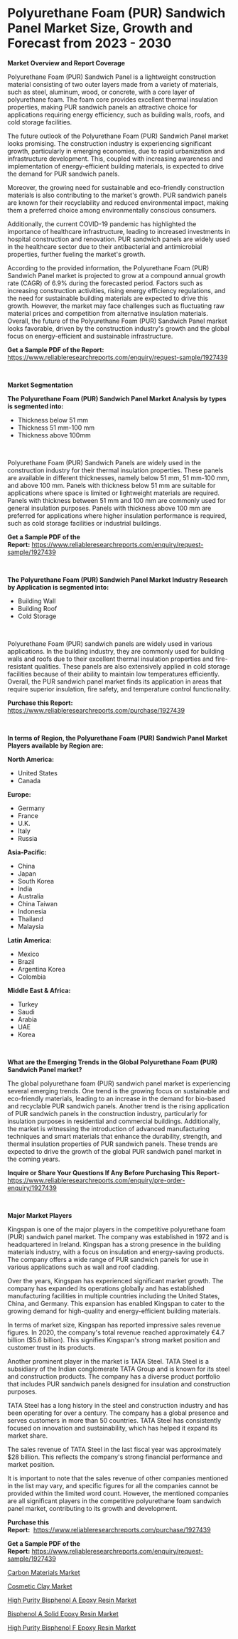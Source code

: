 <p><h1>Polyurethane Foam (PUR) Sandwich Panel Market Size, Growth and Forecast from 2023 - 2030</h1></p><p><strong>Market Overview and Report Coverage</strong></p>
<p><p>Polyurethane Foam (PUR) Sandwich Panel is a lightweight construction material consisting of two outer layers made from a variety of materials, such as steel, aluminum, wood, or concrete, with a core layer of polyurethane foam. The foam core provides excellent thermal insulation properties, making PUR sandwich panels an attractive choice for applications requiring energy efficiency, such as building walls, roofs, and cold storage facilities.</p><p>The future outlook of the Polyurethane Foam (PUR) Sandwich Panel market looks promising. The construction industry is experiencing significant growth, particularly in emerging economies, due to rapid urbanization and infrastructure development. This, coupled with increasing awareness and implementation of energy-efficient building materials, is expected to drive the demand for PUR sandwich panels.</p><p>Moreover, the growing need for sustainable and eco-friendly construction materials is also contributing to the market's growth. PUR sandwich panels are known for their recyclability and reduced environmental impact, making them a preferred choice among environmentally conscious consumers.</p><p>Additionally, the current COVID-19 pandemic has highlighted the importance of healthcare infrastructure, leading to increased investments in hospital construction and renovation. PUR sandwich panels are widely used in the healthcare sector due to their antibacterial and antimicrobial properties, further fueling the market's growth.</p><p>According to the provided information, the Polyurethane Foam (PUR) Sandwich Panel market is projected to grow at a compound annual growth rate (CAGR) of 6.9% during the forecasted period. Factors such as increasing construction activities, rising energy efficiency regulations, and the need for sustainable building materials are expected to drive this growth. However, the market may face challenges such as fluctuating raw material prices and competition from alternative insulation materials. Overall, the future of the Polyurethane Foam (PUR) Sandwich Panel market looks favorable, driven by the construction industry's growth and the global focus on energy-efficient and sustainable infrastructure.</p></p>
<p><strong>Get a Sample PDF of the Report:</strong> <a href="https://www.reliableresearchreports.com/enquiry/request-sample/1927439">https://www.reliableresearchreports.com/enquiry/request-sample/1927439</a></p>
<p>&nbsp;</p>
<p><strong>Market Segmentation</strong></p>
<p><strong>The Polyurethane Foam (PUR) Sandwich Panel Market Analysis by types is segmented into:</strong></p>
<p><ul><li>Thickness below 51 mm</li><li>Thickness 51 mm-100 mm</li><li>Thickness above 100mm</li></ul></p>
<p>&nbsp;</p>
<p><p>Polyurethane Foam (PUR) Sandwich Panels are widely used in the construction industry for their thermal insulation properties. These panels are available in different thicknesses, namely below 51 mm, 51 mm-100 mm, and above 100 mm. Panels with thickness below 51 mm are suitable for applications where space is limited or lightweight materials are required. Panels with thickness between 51 mm and 100 mm are commonly used for general insulation purposes. Panels with thickness above 100 mm are preferred for applications where higher insulation performance is required, such as cold storage facilities or industrial buildings.</p></p>
<p><strong>Get a Sample PDF of the Report:</strong>&nbsp;<a href="https://www.reliableresearchreports.com/enquiry/request-sample/1927439">https://www.reliableresearchreports.com/enquiry/request-sample/1927439</a></p>
<p>&nbsp;</p>
<p><strong>The Polyurethane Foam (PUR) Sandwich Panel Market Industry Research by Application is segmented into:</strong></p>
<p><ul><li>Building Wall</li><li>Building Roof</li><li>Cold Storage</li></ul></p>
<p>&nbsp;</p>
<p><p>Polyurethane Foam (PUR) sandwich panels are widely used in various applications. In the building industry, they are commonly used for building walls and roofs due to their excellent thermal insulation properties and fire-resistant qualities. These panels are also extensively applied in cold storage facilities because of their ability to maintain low temperatures efficiently. Overall, the PUR sandwich panel market finds its application in areas that require superior insulation, fire safety, and temperature control functionality.</p></p>
<p><strong>Purchase this Report:</strong>&nbsp; <a href="https://www.reliableresearchreports.com/purchase/1927439">https://www.reliableresearchreports.com/purchase/1927439</a></p>
<p>&nbsp;</p>
<p><strong>In terms of Region, the Polyurethane Foam (PUR) Sandwich Panel Market Players available by Region are:</strong></p>
<p>
    <p> <strong> North America: </strong>
        <ul>
            <li>United States</li>
            <li>Canada</li>
        </ul>
        </p> 
    <p> <strong> Europe: </strong>
        <ul>
            <li>Germany</li>
            <li>France</li>
            <li>U.K.</li>
            <li>Italy</li>
            <li>Russia</li>
        </ul>
        </p> 
    <p> <strong> Asia-Pacific: </strong>
        <ul>
            <li>China</li>
            <li>Japan</li>
            <li>South Korea</li>
            <li>India</li>
            <li>Australia</li>
            <li>China Taiwan</li>
            <li>Indonesia</li>
            <li>Thailand</li>
            <li>Malaysia</li>
        </ul>
        </p> 
    <p> <strong> Latin America: </strong>
        <ul>
            <li>Mexico</li>
            <li>Brazil</li>
            <li>Argentina Korea</li>
            <li>Colombia</li>
        </ul>
        </p> 
    <p> <strong> Middle East & Africa: </strong>
        <ul>
            <li>Turkey</li>
            <li>Saudi</li>
            <li>Arabia</li>
            <li>UAE</li>
            <li>Korea</li>
        </ul>
    </p>
    </p>
<p>&nbsp;</p>
<p><strong>What are the Emerging Trends in the Global Polyurethane Foam (PUR) Sandwich Panel market?</strong></p>
<p><p>The global polyurethane foam (PUR) sandwich panel market is experiencing several emerging trends. One trend is the growing focus on sustainable and eco-friendly materials, leading to an increase in the demand for bio-based and recyclable PUR sandwich panels. Another trend is the rising application of PUR sandwich panels in the construction industry, particularly for insulation purposes in residential and commercial buildings. Additionally, the market is witnessing the introduction of advanced manufacturing techniques and smart materials that enhance the durability, strength, and thermal insulation properties of PUR sandwich panels. These trends are expected to drive the growth of the global PUR sandwich panel market in the coming years.</p></p>
<p><strong>Inquire or Share Your Questions If Any Before Purchasing This Report</strong>- <a href="https://www.reliableresearchreports.com/enquiry/pre-order-enquiry/1927439">https://www.reliableresearchreports.com/enquiry/pre-order-enquiry/1927439</a></p>
<p>&nbsp;</p>
<p><strong>Major Market Players</strong></p>
<p><p>Kingspan is one of the major players in the competitive polyurethane foam (PUR) sandwich panel market. The company was established in 1972 and is headquartered in Ireland. Kingspan has a strong presence in the building materials industry, with a focus on insulation and energy-saving products. The company offers a wide range of PUR sandwich panels for use in various applications such as wall and roof cladding.</p><p>Over the years, Kingspan has experienced significant market growth. The company has expanded its operations globally and has established manufacturing facilities in multiple countries including the United States, China, and Germany. This expansion has enabled Kingspan to cater to the growing demand for high-quality and energy-efficient building materials.</p><p>In terms of market size, Kingspan has reported impressive sales revenue figures. In 2020, the company's total revenue reached approximately €4.7 billion ($5.6 billion). This signifies Kingspan's strong market position and customer trust in its products.</p><p>Another prominent player in the market is TATA Steel. TATA Steel is a subsidiary of the Indian conglomerate TATA Group and is known for its steel and construction products. The company has a diverse product portfolio that includes PUR sandwich panels designed for insulation and construction purposes.</p><p>TATA Steel has a long history in the steel and construction industry and has been operating for over a century. The company has a global presence and serves customers in more than 50 countries. TATA Steel has consistently focused on innovation and sustainability, which has helped it expand its market share.</p><p>The sales revenue of TATA Steel in the last fiscal year was approximately $28 billion. This reflects the company's strong financial performance and market position.</p><p>It is important to note that the sales revenue of other companies mentioned in the list may vary, and specific figures for all the companies cannot be provided within the limited word count. However, the mentioned companies are all significant players in the competitive polyurethane foam sandwich panel market, contributing to its growth and development.</p></p>
<p><strong>Purchase this Report:</strong>&nbsp;&nbsp;<a href="https://www.reliableresearchreports.com/purchase/1927439">https://www.reliableresearchreports.com/purchase/1927439</a></p>
<p></p>
<p><strong>Get a Sample PDF of the Report:</strong>&nbsp;<a href="https://www.reliableresearchreports.com/enquiry/request-sample/1927439">https://www.reliableresearchreports.com/enquiry/request-sample/1927439</a></p>
<p><p><a href="https://medium.com/@marilynadams76/carbon-materials-market-size-market-outlook-and-market-forecast-2023-to-2030-2b53fe03e51f">Carbon Materials Market</a></p><p><a href="https://medium.com/@judyhunter52/cosmetic-clay-market-report-reveals-the-latest-trends-and-growth-opportunities-of-this-market-ba7ce177983b">Cosmetic Clay Market</a></p><p><a href="https://www.linkedin.com/pulse/high-purity-bisphenol-epoxy-resin-market-size-share-global-xhl5c/">High Purity Bisphenol A Epoxy Resin Market</a></p><p><a href="https://www.linkedin.com/pulse/bisphenol-solid-epoxy-resin-market-size-2023-2030-global-azw9c/">Bisphenol A Solid Epoxy Resin Market</a></p><p><a href="https://www.linkedin.com/pulse/high-purity-bisphenol-f-epoxy-resin-market-size-share-amp-cqurc/">High Purity Bisphenol F Epoxy Resin Market</a></p></p>